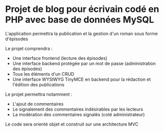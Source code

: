 # Projet de blog pour écrivain codé en PHP avec base de données MySQL
L'application permettra la publication et la gestion d'un roman sous forme d'épisodes

Le projet comprendra :

- Une interface frontend (lecture des épisodes)
- Une interface backend protégée par un mot de passe (administration des épisodes)
- Tous les éléments d'un CRUD
- Une interface WYSIWYG TinyMCE en backend pour la rédaction et l'édition des publications

Le projet permettra notamment :

- L'ajout de commentaires
- Le signalement des commentaires indésirables par les lecteurs
- La modération des commentaires signalés (coté administrateur)

Le code sera orienté objet et construit sur une architecture MVC

